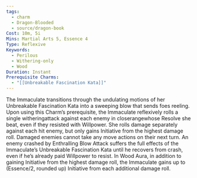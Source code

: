 ```yaml
---
tags:
  - charm
  - Dragon-Blooded
  - source/dragon-book
Cost: 10m, 5i
Mins: Martial Arts 5, Essence 4
Type: Reflexive
Keywords:
  - Perilous
  - Withering-only
  - Wood
Duration: Instant
Prerequisite Charms:
  - "[[Unbreakable Fascination Kata]]"
---
```

The Immaculate transitions through the undulating motions of her Unbreakable Fascination Kata into a sweeping blow that sends foes reeling. Upon using this Charm’s prerequisite, the Immaculate reflexively rolls a single witheringattack against each enemy in closerangewhose Resolve she beat, even if they resisted with Willpower. She rolls damage separately against each hit enemy, but only gains Initiative from the highest damage roll. Damaged enemies cannot take any move actions on their next turn. An enemy crashed by Enthralling Blow Attack suffers the full effects of the Immaculate’s Unbreakable Fascination Kata until he recovers from crash, even if he’s already paid Willpower to resist. In Wood Aura, in addition to gaining Initiative from the highest damage roll, the Immaculate gains up to (Essence/2, rounded up) Initiative from each additional damage roll.